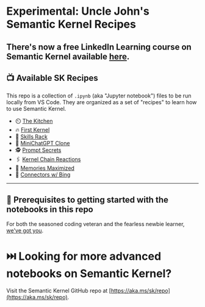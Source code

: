 # Experimental: Uncle John's Semantic Kernel Recipes

There's now a free LinkedIn Learning course on Semantic Kernel available [here](https://aka.ms/sk/li/introducing-semantic-kernel).
---

## 📺 Available SK Recipes

This repo is a collection of `.ipynb` (aka "Jupyter notebook") files to be run locally from VS Code. They are organized as a set of "recipes" to learn how to use Semantic Kernel.

* ⏲️ [The Kitchen](s1e0-trailer/notebook.ipynb)
* 🔥 [First Kernel](s1e1-kernel/notebook.ipynb)
* 🧂 [Skills Rack](s1e2-skills/notebook.ipynb)
* 💬 [MiniChatGPT Clone](e7-bonus-chat/notebook.ipynb)
* 🕵️ [Prompt Secrets](e8-bonus-prompts/notebook.ipynb)
* 🖇️ [Kernel Chain Reactions](e6-design-chain/notebook.ipynb)
* 🥑 [Memories Maximized](s1e6-memories/notebook.ipynb)
* 🍋 [Connectors w/ Bing](s1e7-connectors/notebook.ipynb)

---


## 🏁 Prerequisites to getting started with the notebooks in this repo

For both the seasoned coding veteran and the fearless newbie learner, [we've got you](PREREQS.md).

# ⏭️ Looking for more advanced notebooks on Semantic Kernel?

Visit the Semantic Kernel GitHub repo at [https://aka.ms/sk/repo](https://aka.ms/sk/repo).
